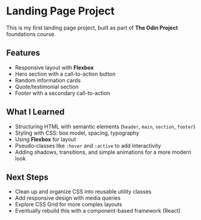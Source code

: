 # Landing Page Project

This is my first landing page project, built as part of **The Odin Project** foundations course.

## Features
- Responsive layout with **Flexbox**
- Hero section with a call-to-action button
- Random information cards
- Quote/testimonial section
- Footer with a secondary call-to-action

## What I Learned
- Structuring HTML with semantic elements (`header`, `main`, `section`, `footer`)
- Styling with CSS: box model, spacing, typography
- Using **Flexbox** for layout
- Pseudo-classes like `:hover` and `:active` to add interactivity
- Adding shadows, transitions, and simple animations for a more modern look

## Next Steps
- Clean up and organize CSS into reusable utility classes
- Add responsive design with media queries
- Explore CSS Grid for more complex layouts
- Eventually rebuild this with a component-based framework (React)
